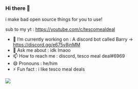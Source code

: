 ### Hi there 👋

i make bad open source things for you to use!

sub to my yt  : https://youtube.com/c/tescomealdeal

- 🔭 I’m currently working on : A discord bot called Barry -> https://discord.gg/e675v8jnMM
- 💬 Ask me about : idk lmaoo
- 📫 How to reach me : discord, tesco meal deal#6969
- 😄 Pronouns : he/him
- ⚡ Fun fact : i like tesco meal deals

<img src="https://github-readme-stats.vercel.app/api?username=tescomealdealll&&show_icons=true&title_color=ffffff&icon_color=bb2acf&text_color=daf7dc&bg_color=151515">
